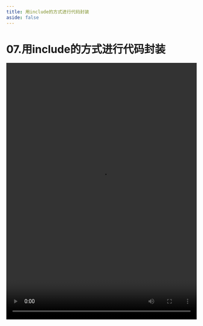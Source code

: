 ```yaml
---
title: 用include的方式进行代码封装
aside: false
---
```


# 07.用include的方式进行代码封装

<video autoplay src="http://qn.chinavanes.com/nodejs/module-6/07.用include的方式进行代码封装.mp4" controls controlsList="nodownload" width="100%" height="680"/>

